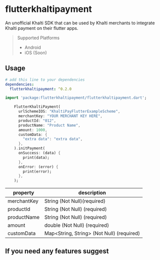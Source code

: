 # flutterkhaltipayment

An unofficial Khalti SDK that can be used by Khalti merchants to integrate Khalti payment on their flutter apps.

> Supported Platforms
> - Android
> - iOS (Soon)

## Usage

```yaml
# add this line to your dependencies
dependencies:
  flutterkhaltipayment: ^0.2.0
```

```dart
import 'package:flutterkhaltipayment/flutterkhaltipayment.dart';  
```

```dart
    FlutterKhaltiPayment(
      urlSchemeIOS: "KhaltiPayFlutterExampleScheme",
      merchantKey: "YOUR MERCHANT KEY HERE",
      productId: "012",
      productName: "Product Name",
      amount: 1000,
      customData: {
        "extra data": "extra data",
      },
    ).initPayment(
      onSuccess: (data) {
        print(data);
      },
      onError: (error) {
        print(error);
      },
    );
```

| property        | description                                                        |
| --------------- | ------------------------------------------------------------------ |
| merchantKey     | String (Not Null)(required)                                        |
| productId       | String (Not Null) (required)                                       |
| productName     | String (Not Null) (required)                                       |
| amount          | double (Not Null) (required)                                       |
| customData      | Map<String, String> (Not Null) (required)                          |

## If you need any features suggest
